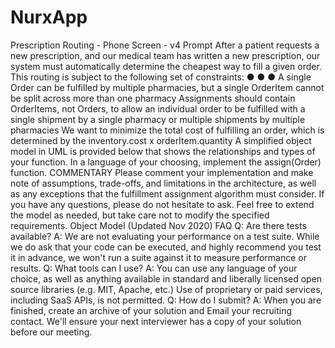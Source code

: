 # NurxApp
Prescription Routing - Phone Screen - v4
Prompt
After a patient requests a new prescription, and our medical team has written a new prescription, our system must
automatically determine the cheapest way to fill a given order. This routing is subject to the following set of constraints:
●
●
●
A single Order can be fulfilled by multiple pharmacies, but a single OrderItem cannot be split across more than
one pharmacy
Assignments should contain OrderItems, not Orders, to allow an individual order to be fulfilled with a single
shipment by a single pharmacy or multiple shipments by multiple pharmacies
We want to minimize the total cost of fulfilling an order, which is determined by the inventory.cost x
orderItem.quantity
A simplified object model in UML is provided below that shows the relationships and types of your function. In a
language of your choosing, implement the assign(Order) function.
COMMENTARY
Please comment your implementation and make note of assumptions, trade-offs, and limitations in the architecture, as
well as any exceptions that the fulfillment assignment algorithm must consider.
If you have any questions, please do not hesitate to ask. Feel free to extend the model as needed, but take care not to
modify the specified requirements.
Object Model (Updated Nov 2020)
FAQ
Q: Are there tests available?
A: We are not evaluating your performance on a test suite. While we do ask that your code can be executed, and highly
recommend you test it in advance, we won't run a suite against it to measure performance or results.
Q: What tools can I use?
A: You can use any language of your choice, as well as anything available in standard and liberally licensed open
source libraries (e.g. MIT, Apache, etc.) Use of proprietary or paid services, including SaaS APIs, is not permitted.
Q: How do I submit?
A: When you are finished, create an archive of your solution and Email your recruiting contact. We'll ensure your next
interviewer has a copy of your solution before our meeting.
